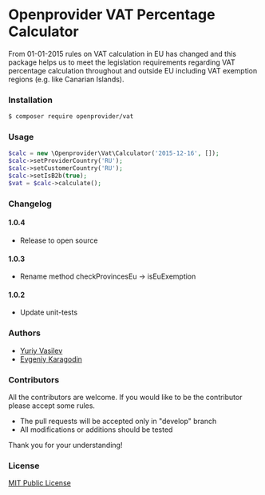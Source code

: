 Openprovider VAT Percentage Calculator
====================

From 01-01-2015 rules on VAT calculation in EU has changed and this package helps us to meet the legislation requirements regarding VAT percentage calculation throughout and outside EU including VAT exemption regions (e.g. like Canarian Islands).

### Installation

```bash
$ composer require openprovider/vat 
```

### Usage

```php
$calc = new \Openprovider\Vat\Calculator('2015-12-16', []);
$calc->setProviderCountry('RU');
$calc->setCustomerCountry('RU');
$calc->setIsB2b(true);
$vat = $calc->calculate();
```

### Changelog

#### 1.0.4
- Release to open source

#### 1.0.3
- Rename method checkProvincesEu -> isEuExemption

#### 1.0.2
- Update unit-tests

### Authors

* [Yuriy Vasilev](https://github.com/yuriy-vasilev)
* [Evgeniy Karagodin](https://github.com/ekaragodin)

### Contributors

All the contributors are welcome. If you would like to be the contributor please accept some rules.
- The pull requests will be accepted only in "develop" branch
- All modifications or additions should be tested

Thank you for your understanding!

### License

[MIT Public License](https://github.com/openprovider/vat/blob/master/LICENSE)
